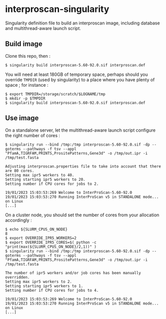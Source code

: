 # interproscan-singularity

Singularity definition file to build an interproscan image, including database and multithread-aware launch script.


## Build image

Clone this repo, then :
```
$ singularity build interproscan-5.60-92.0.sif interproscan.def
```

You will need at least 180GB of temporary space, perhaps should you override `TMPDIR` (used by singularity) to a place where you have plenty of space ; for instance : 
```
$ export TMPDIR=/storage/scratch/$LOGNAME/tmp
$ mkdir -p $TMPDIR
$ singularity build interproscan-5.60-92.0.sif interproscan.def
```


## Use image

On a standalone server, let the multithread-aware launch script configure the right number of cores : 
```
$ singularity run --bind /tmp:/tmp interproscan-5.60-92.0.sif -dp --goterms --pathways -f tsv --appl "PfamA,TIGRFAM,PRINTS,PrositePatterns,Gene3d" -o /tmp/out.ipr -i /tmp/test.fasta

Adjusting interproscan.properties file to take into account that there are 80 cores.
Setting max ipr5 workers to 40.
Setting starting ipr5 workers to 20.
Setting number if CPU cores for jobs to 2.

19/01/2023 15:03:53:269 Welcome to InterProScan-5.60-92.0
19/01/2023 15:03:53:270 Running InterProScan v5 in STANDALONE mode... on Linux
[...]
```

On a cluster node, you should set the number of cores from your allocation accordingly :
```
$ echo ${SLURM_CPUS_ON_NODE}
8
$ export OVERRIDE_IPR5_WORKERS=2
$ export OVERRIDE_IPR5_CORES=$( python -c "print(max(${SLURM_CPUS_ON_NODE}/2,1))" )
$ singularity run --bind /tmp:/tmp interproscan-5.60-92.0.sif -dp --goterms --pathways -f tsv --appl "PfamA,TIGRFAM,PRINTS,PrositePatterns,Gene3d" -o /tmp/out.ipr -i /tmp/test.fasta

The number of ipr5 workers and/or job cores has been manually overridden.
Setting max ipr5 workers to 2.
Setting starting ipr5 workers to 1.
Setting number if CPU cores for jobs to 4.

19/01/2023 15:03:53:269 Welcome to InterProScan-5.60-92.0
19/01/2023 15:03:53:270 Running InterProScan v5 in STANDALONE mode... on Linux
[...]
```




